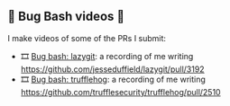 ## 🐛 Bug Bash videos 🎥

I make videos of some of the PRs I submit:

* 🎞️ [Bug bash: lazygit](https://www.youtube.com/watch?v=3QuPf_NIlzo): a recording of me writing https://github.com/jesseduffield/lazygit/pull/3192
* 🎞️ [Bug bash: trufflehog](https://www.youtube.com/watch?v=73KLAK8tLlY): a recording of me writing https://github.com/trufflesecurity/trufflehog/pull/2510

<!--
**simonwhitaker/simonwhitaker** is a ✨ _special_ ✨ repository because its `README.md` (this file) appears on your GitHub profile.

Here are some ideas to get you started:

- 🔭 I’m currently working on ...
- 🌱 I’m currently learning ...
- 👯 I’m looking to collaborate on ...
- 🤔 I’m looking for help with ...
- 💬 Ask me about ...
- 📫 How to reach me: ...
- 😄 Pronouns: ...
- ⚡ Fun fact: ...
-->

